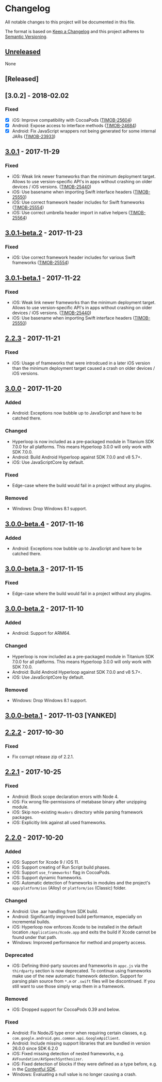 # Changelog
All notable changes to this project will be documented in this file.

The format is based on [Keep a Changelog](http://keepachangelog.com/en/1.0.0/)
and this project adheres to [Semantic Versioning](http://semver.org/spec/v2.0.0.html).

## [Unreleased]

None

## [Released]

## [3.0.2] - 2018-02.02

### Fixed

- [x] iOS: Improve compatibility with CocoaPods ([TIMOB-25604](https://jira.appcelerator.org/browse/TIMOB-25604))
- [x] Android: Expose access to interface methods ([TIMOB-24684](https://jira.appcelerator.org/browse/TIMOB-24684))
- [x] Android: Fix JavaScript wrappers not being generated for some internal JARs ([TIMOB-23933](https://jira.appcelerator.org/browse/TIMOB-23933))

## [3.0.1] - 2017-11-29

### Fixed

- iOS: Weak link newer frameworks than the minimum deployment target. Allows to use version-specific API's in apps without crashing on older devices / iOS versions. ([TIMOB-25440](https://jira.appcelerator.org/browse/TIMOB-25440))
- iOS: Use basename when importing Swift interface headers ([TIMOB-25550](https://jira.appcelerator.org/browse/TIMOB-25550))
- iOS: Use correct framework header includes for Swift frameworks ([TIMOB-25554](https://jira.appcelerator.org/browse/TIMOB-25554))
- iOS: Use correct umbrella header import in native helpers ([TIMOB-25564](https://jira.appcelerator.org/browse/TIMOB-25564))

## [3.0.1-beta.2] - 2017-11-23

### Fixed
- iOS: Use correct framework header includes for various Swift frameworks ([TIMOB-25554](https://jira.appcelerator.org/browse/TIMOB-25554))

## [3.0.1-beta.1] - 2017-11-22

### Fixed
- iOS: Weak link newer frameworks than the minimum deployment target. Allows to use version-specific API's in apps without crashing on older devices / iOS versions. ([TIMOB-25440](https://jira.appcelerator.org/browse/TIMOB-25440))
- iOS: Use basename when importing Swift interface headers ([TIMOB-25550](https://jira.appcelerator.org/browse/TIMOB-25550))

## [2.2.3] - 2017-11-21

### Fixed
- iOS: Usage of frameworks that were introdcued in a later iOS version than the minimum deployment target caused a crash on older devices / iOS versions.

## [3.0.0] - 2017-11-20

### Added
- Android: Exceptions now bubble up to JavaScript and have to be catched there.

### Changed
- Hyperloop is now included as a pre-packaged module in Titanium SDK 7.0.0 for all platforms. This means Hyperloop 3.0.0 will only work with SDK 7.0.0.
- Android: Build Android Hyperloop against SDK 7.0.0 and v8 5.7+.
- iOS: Use JavaScriptCore by default.

### Fixed
- Edge-case where the build would fail in a project without any plugins.

### Removed
- Windows: Drop Windows 8.1 support.

## [3.0.0-beta.4] - 2017-11-16

### Added
- Android: Exceptions now bubble up to JavaScript and have to be catched there.

## [3.0.0-beta.3] - 2017-11-15

### Fixed
- Edge-case where the build would fail in a project without any plugins.

## [3.0.0-beta.2] - 2017-11-10

### Added
- Android: Support for ARM64.

### Changed
- Hyperloop is now included as a pre-packaged module in Titanium SDK 7.0.0 for all platforms. This means Hyperloop 3.0.0 will only work with SDK 7.0.0.
- Android: Build Android Hyperloop against SDK 7.0.0 and v8 5.7+.
- iOS: Use JavaScriptCore by default.

### Removed
- Windows: Drop Windows 8.1 support.

## [3.0.0-beta.1] - 2017-11-03 [YANKED]

## [2.2.2] - 2017-10-30

### Fixed
- Fix corrupt release zip of 2.2.1.

## [2.2.1] - 2017-10-25

### Fixed
- Android: Block scope declaration errors with Node 4.
- iOS: Fix wrong file-permissions of metabase binary after unzipping module.
- iOS: Skip non-existing `Headers` directory while parsing framework packages.
- iOS: Explicitly link against all used frameworks.

## [2.2.0] - 2017-10-20

### Added
- iOS: Support for Xcode 9 / iOS 11.
- iOS: Support creating of Run Script build phases.
- iOS: Support `use_frameworks!` flag in CocoaPods.
- iOS: Support dynamic frameworks.
- iOS: Automatic detection of frameworks in modules and the project's `app/platform/ios` (Alloy) or `platform/ios` (Classic) folder.

### Changed
- Android: Use .aar handling from SDK build.
- Android: Significantly improved build performance, especially on incremental builds.
- iOS: Hyperloop now enforces Xcode to be installed in the default location `/Applications/Xcode.app` and exits the build if Xcode cannot be found under that path.
- Windows: Improved performance for method and property access.

### Deprecated
- iOS: Defining third-party sources and frameworks in `appc.js` via the `thirdparty` section is now deprecated. To continue using frameworks make use of the new automatic framework detection. Support for parsing plain source from `*.m` or `.swift` files will be discontinued. If you still want to use those simply wrap them in a framework.

### Removed
- iOS: Dropped support for CocoaPods 0.39 and below.

### Fixed
- Android: Fix NodeJS type error when requiring certain classes, e.g. `com.google.android.gms.common.api.GoogleApiClient`.
- Android: Include missing support libraries that are bundled in version 26.0.0 since SDK 6.2.0
- iOS: Fixed missing detection of nested frameworks, e.g. `AVFoundation/AVSpeechSynthesizer`.
- iOS: Fixed detection of blocks if they were defined as a type before, e.g. in the [Contentful SDK](https://www.contentful.com/developers/docs/ios/sdks/).
- Windows: Evaluating a null value is no longer causing a crash.

[Unreleased]: https://github.com/appcelerator/hyperloop.next/compare/v3.0.1...HEAD
[3.0.1]: https://github.com/appcelerator/hyperloop.next/compare/v3.0.0...v3.0.1
[3.0.1-beta.2]: https://github.com/appcelerator/hyperloop.next/compare/v3.0.0...v3.0.1-beta.2
[3.0.1-beta.1]: https://github.com/appcelerator/hyperloop.next/compare/v3.0.0...v3.0.1-beta.1
[2.2.3]: https://github.com/appcelerator/hyperloop.next/compare/2.2.2...v2.2.3
[3.0.0]: https://github.com/appcelerator/hyperloop.next/compare/2.2.2...v3.0.0
[3.0.0-beta.4]: https://github.com/appcelerator/hyperloop.next/compare/2.2.2...v3.0.0-beta.4
[3.0.0-beta.3]: https://github.com/appcelerator/hyperloop.next/compare/2.2.2...v3.0.0-beta.3
[3.0.0-beta.2]: https://github.com/appcelerator/hyperloop.next/compare/2.2.2...v3.0.0-beta.2
[3.0.0-beta.1]: https://github.com/appcelerator/hyperloop.next/compare/2.2.2...v3.0.0-beta.1
[2.2.2]: https://github.com/appcelerator/hyperloop.next/compare/v2.2.1...2.2.2
[2.2.1]: https://github.com/appcelerator/hyperloop.next/compare/v2.2.0...v2.2.1
[2.2.0]: https://github.com/appcelerator/hyperloop.next/compare/v2.1.3...v2.2.0
